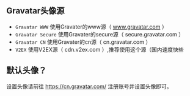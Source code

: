 ## Gravatar头像源
- `Gravatar WWW` 使用Gravater的www源（ www.gravatar.com ）
- `Gravatar Secure` 使用Gravater的secure源（ secure.gravatar.com ）
- `Gravatar CN` 使用Gravater的cn源（ cn.gravatar.com ）
- `V2EX` 使用V2EX源（ cdn.v2ex.com ）,推荐使用这个源（国内速度快些

## 默认头像？
设置头像请前往 https://cn.gravatar.com/ 注册账号并设置头像即可。